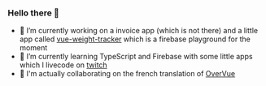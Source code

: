 ### Hello there 👋

- 🔭 I’m currently working on a invoice app (which is not there) and a little app called [vue-weight-tracker](https://github.com/r0ulito/vue-weight-tracker) which is a firebase playground for the moment
- 🌱 I’m currently learning TypeScript and Firebase with some little apps which I livecode on [twitch](https://twitch.tv/r0ulito)
- 👯 I'm actually collaborating on the french translation of [OverVue](https://overvue.dev/)
<!--- ⚡ I'm also preparing a Udemy course about a secret topic-->

<!--
**r0ulito/r0ulito** is a ✨ _special_ ✨ repository because its `README.md` (this file) appears on your GitHub profile.

Here are some ideas to get you started:

- 🔭 I’m currently working on ...
- 🌱 I’m currently learning ...
- 👯 I’m looking to collaborate on ...
- 🤔 I’m looking for help with ...
- 💬 Ask me about ...
- 📫 How to reach me: ...
- 😄 Pronouns: ...
- ⚡ Fun fact: ...
-->
